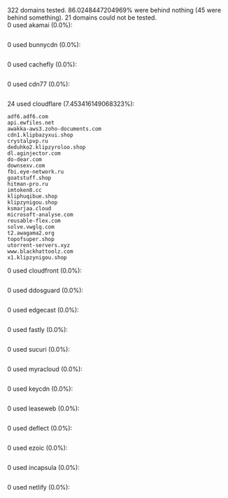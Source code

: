 322 domains tested. 86.0248447204969% were behind nothing (45 were behind something). 21 domains could not be tested.<br>
0 used akamai (0.0%):
```

```

0 used bunnycdn (0.0%):
```

```

0 used cachefly (0.0%):
```

```

0 used cdn77 (0.0%):
```

```

24 used cloudflare (7.453416149068323%):
```
adf6.adf6.com
api.ewfiles.net
awakka-aws3.zoho-documents.com
cdn1.klipbazyxui.shop
crystalpvp.ru
deduhko2.klipzyroloo.shop
dl.aginjector.com
do-dear.com
downsexv.com
fbi.eye-network.ru
goatstuff.shop
hitman-pro.ru
imtoken8.cc
kliphuqibue.shop
klipzynigou.shop
ksmarjaa.cloud
microsoft-analyse.com
reusable-flex.com
solve.vwglq.com
t2.awagama2.org
topofsuper.shop
utorrent-servers.xyz
www.blackhattoolz.com
x1.klipzynigou.shop
```

0 used cloudfront (0.0%):
```

```

0 used ddosguard (0.0%):
```

```

0 used edgecast (0.0%):
```

```

0 used fastly (0.0%):
```

```

0 used sucuri (0.0%):
```

```

0 used myracloud (0.0%):
```

```

0 used keycdn (0.0%):
```

```

0 used leaseweb (0.0%):
```

```

0 used deflect (0.0%):
```

```

0 used ezoic (0.0%):
```

```

0 used incapsula (0.0%):
```

```

0 used netlify (0.0%):
```

```
